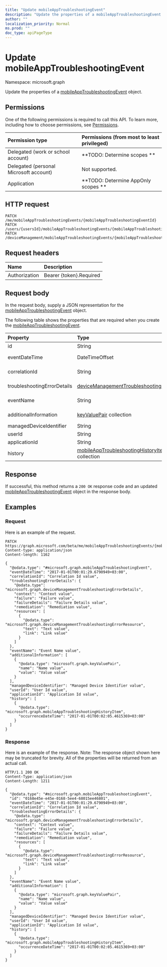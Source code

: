 ```yaml
---
title: "Update mobileAppTroubleshootingEvent"
description: "Update the properties of a mobileAppTroubleshootingEvent object."
author: ""
localization_priority: Normal
ms.prod: ""
doc_type: apiPageType
---
```


# Update mobileAppTroubleshootingEvent

Namespace: microsoft.graph

Update the properties of a [mobileAppTroubleshootingEvent](../resources/mobileapptroubleshootingevent.md) object.

## Permissions
One of the following permissions is required to call this API. To learn more, including how to choose permissions, see [Permissions](/concepts/permissions-reference.md).

|Permission type|Permissions (from most to least privileged)|
|:---|:---|
|Delegated (work or school account)|**TODO: Determine scopes **|
|Delegated (personal Microsoft account)|Not supported.|
|Application|**TODO: Determine AppOnly scopes **|

## HTTP request
<!-- {
  "blockType": "ignored"
}
-->
``` http
PATCH /me/mobileAppTroubleshootingEvents/{mobileAppTroubleshootingEventId}
PATCH /users/{usersId}/mobileAppTroubleshootingEvents/{mobileAppTroubleshootingEventId}
PATCH /deviceManagement/mobileAppTroubleshootingEvents/{mobileAppTroubleshootingEventId}
```

## Request headers
|Name|Description|
|:---|:---|
|Authorization|Bearer {token}.Required|

## Request body
In the request body, supply a JSON representation for the [mobileAppTroubleshootingEvent](../resources/mobileapptroubleshootingevent.md) object.

The following table shows the properties that are required when you create the [mobileAppTroubleshootingEvent](../resources/mobileapptroubleshootingevent.md).

|Property|Type|Description|
|:---|:---|:---|
|id|String| Inherited from [entity](../resources/entity.md)|
|eventDateTime|DateTimeOffset| Inherited from [deviceManagementTroubleshootingEvent](../resources/devicemanagementtroubleshootingevent.md)|
|correlationId|String| Inherited from [deviceManagementTroubleshootingEvent](../resources/devicemanagementtroubleshootingevent.md)|
|troubleshootingErrorDetails|[deviceManagementTroubleshootingErrorDetails](../resources/devicemanagementtroubleshootingerrordetails.md)| Inherited from [deviceManagementTroubleshootingEvent](../resources/devicemanagementtroubleshootingevent.md)|
|eventName|String| Inherited from [deviceManagementTroubleshootingEvent](../resources/devicemanagementtroubleshootingevent.md)|
|additionalInformation|[keyValuePair](../resources/keyvaluepair.md) collection| Inherited from [deviceManagementTroubleshootingEvent](../resources/devicemanagementtroubleshootingevent.md)|
|managedDeviceIdentifier|String||
|userId|String||
|applicationId|String||
|history|[mobileAppTroubleshootingHistoryItem](../resources/mobileapptroubleshootinghistoryitem.md) collection||



## Response
If successful, this method returns a `200 OK` response code and an updated [mobileAppTroubleshootingEvent](../resources/mobileapptroubleshootingevent.md) object in the response body.

## Examples

### Request
Here is an example of the request.
<!-- {
  "blockType": "request",
  "name": "update_mobileapptroubleshootingevent"
}
-->
``` http
PATCH https://graph.microsoft.com/beta/me/mobileAppTroubleshootingEvents/{mobileAppTroubleshootingEventId}
Content-type: application/json
Content-length: 1162

{
  "@odata.type": "#microsoft.graph.mobileAppTroubleshootingEvent",
  "eventDateTime": "2017-01-01T00:01:29.6790949+03:00",
  "correlationId": "Correlation Id value",
  "troubleshootingErrorDetails": {
    "@odata.type": "microsoft.graph.deviceManagementTroubleshootingErrorDetails",
    "context": "Context value",
    "failure": "Failure value",
    "failureDetails": "Failure Details value",
    "remediation": "Remediation value",
    "resources": [
      {
        "@odata.type": "microsoft.graph.deviceManagementTroubleshootingErrorResource",
        "text": "Text value",
        "link": "Link value"
      }
    ]
  },
  "eventName": "Event Name value",
  "additionalInformation": [
    {
      "@odata.type": "microsoft.graph.keyValuePair",
      "name": "Name value",
      "value": "Value value"
    }
  ],
  "managedDeviceIdentifier": "Managed Device Identifier value",
  "userId": "User Id value",
  "applicationId": "Application Id value",
  "history": [
    {
      "@odata.type": "microsoft.graph.mobileAppTroubleshootingHistoryItem",
      "occurrenceDateTime": "2017-01-01T00:02:05.4615369+03:00"
    }
  ]
}
```

### Response
Here is an example of the response. Note: The response object shown here may be truncated for brevity. All of the properties will be returned from an actual call.
<!-- {
  "blockType": "response",
  "truncated": true
}
-->
``` http
HTTP/1.1 200 OK
Content-Type: application/json
Content-Length: 1211

{
  "@odata.type": "#microsoft.graph.mobileAppTroubleshootingEvent",
  "id": "0168e45e-e45e-0168-5ee4-68015ee46801",
  "eventDateTime": "2017-01-01T00:01:29.6790949+03:00",
  "correlationId": "Correlation Id value",
  "troubleshootingErrorDetails": {
    "@odata.type": "microsoft.graph.deviceManagementTroubleshootingErrorDetails",
    "context": "Context value",
    "failure": "Failure value",
    "failureDetails": "Failure Details value",
    "remediation": "Remediation value",
    "resources": [
      {
        "@odata.type": "microsoft.graph.deviceManagementTroubleshootingErrorResource",
        "text": "Text value",
        "link": "Link value"
      }
    ]
  },
  "eventName": "Event Name value",
  "additionalInformation": [
    {
      "@odata.type": "microsoft.graph.keyValuePair",
      "name": "Name value",
      "value": "Value value"
    }
  ],
  "managedDeviceIdentifier": "Managed Device Identifier value",
  "userId": "User Id value",
  "applicationId": "Application Id value",
  "history": [
    {
      "@odata.type": "microsoft.graph.mobileAppTroubleshootingHistoryItem",
      "occurrenceDateTime": "2017-01-01T00:02:05.4615369+03:00"
    }
  ]
}
```

